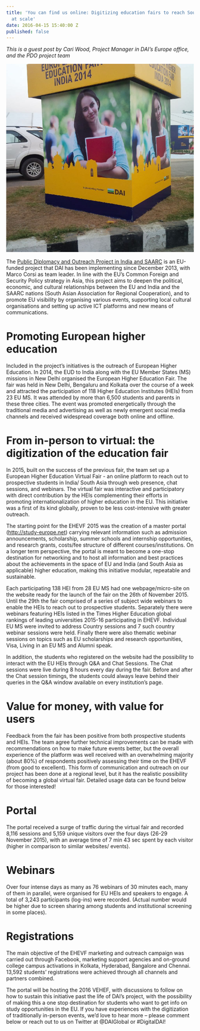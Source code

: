 ```yaml
---
title: 'You can find us online: Digitizing education fairs to reach South Asian youth
  at scale'
date: 2016-04-15 15:40:00 Z
published: false
---
```


*This is a guest post by Cari Wood, Project Manager in DAI’s Europe office, and the PDO project team*

![south asia photo 1.jpg](/uploads/south%20asia%20photo%201.jpg)

The [Public Diplomacy and Outreach Project in India and SAARC](http://dai.com/our-work/projects/south-asia%E2%80%94eu-public-diplomacy-and-outreach-india-and-south-asian-association) is an EU-funded project that DAI has been implementing since December 2013, with Marco Corsi as team leader. In line with the EU’s Common Foreign and Security Policy strategy in Asia, this project aims to deepen the political, economic, and cultural relationships between the EU and India and the SAARC nations (South Asian Association for Regional Cooperation), and to promote EU visibility by organising various events, supporting local cultural organisations and setting up active ICT platforms and new means of communications.

# Promoting European higher education

Included in the project’s initiatives is the outreach of European Higher Education. In 2014, the EUD to India along with the EU Member States (MS) missions in New Delhi organised the European Higher Education Fair. The fair was held in New Delhi, Bengaluru and Kolkata over the course of a week and attracted the participation of 118 Higher Education Institutes (HEIs) from 23 EU MS. It was attended by more than 6,500 students and parents in these three cities.  The event was promoted energetically through the traditional media and advertising as well as newly emergent social media channels and received widespread coverage both online and offline.

# From in-person to virtual: the digitization of the education fair

In 2015, built on the success of the previous fair, the team set up a European Higher Education Virtual Fair - an online platform to reach out to prospective students in India/ South Asia through web presence, chat sessions, and webinars. The virtual fair was interactive and participatory with direct contribution by the HEIs complementing their efforts in promoting internationalization of higher education in the EU. This initiative was a first of its kind globally, proven to be less cost-intensive with greater outreach.

The starting point for the EHEVF 2015 was the creation of a master portal (http://study-europe.net) carrying relevant information such as admission announcements, scholarship, summer schools and internship opportunities, and research grants, costs/fee structure of different courses/institutions. On a longer term perspective, the portal is meant to become a one-stop destination for networking and to host all information and best practices about the achievements in the space of EU and India (and South Asia as applicable) higher education, making this initiative modular, repeatable and sustainable.

Each participating 138 HEI from 28 EU MS had one webpage/micro-site on the website ready for the launch of the fair on the 26th of November 2015. Until the 29th the fair comprised of a series of subject wide webinars to enable the HEIs to reach out to prospective students. Separately there were webinars featuring HEIs listed in the Times Higher Education global rankings of leading universities 2015-16 participating in EHEVF. Individual EU MS were invited to address Country sessions and 7 such country webinar sessions were held. Finally there were also thematic webinar sessions on topics such as EU scholarships and research opportunities, Visa, Living in an EU MS and Alumni speak.

In addition, the students who registered on the website had the possibility to interact with the EU HEIs through Q&A and Chat Sessions. The Chat sessions were live during 8 hours every day during the fair. Before and after the Chat session timings, the students could always leave behind their queries in the Q&A window available on every institution’s page.

# Value for money, with value for users

Feedback from the fair has been positive from both prospective students and HEIs. The team agree further technical improvements can be made with recommendations on how to make future events better, but the overall experience of the platform was well received with an overwhelming majority (about 80%) of respondents positively assessing their time on the EHEVF (from good to excellent). This form of communication and outreach on our project has been done at a regional level, but it has the realistic possibility of becoming a global virtual fair. Detailed usage data can be found below for those interested!

# Portal

The portal received a surge of traffic during the virtual fair and recorded 8,116 sessions and 5,159 unique visitors over the four days (26-29 November 2015), with an average time of 7 min 43 sec spent by each visitor (higher in comparison to similar websites/ events).

# Webinars

Over four intense days as many as 76 webinars of 30 minutes each, many of them in parallel, were organised for EU HEIs and speakers to engage. A total of 3,243 participants (log-ins) were recorded. (Actual number would be higher due to screen sharing among students and institutional screening in some places).

# Registrations

The main objective of the EHEVF marketing and outreach campaign was carried out through Facebook, marketing support agencies and on-ground college campus activations in Kolkata, Hyderabad, Bangalore and Chennai. 13,592 students’ registrations were achieved through all channels and partners combined.

The portal will be hosting the 2016 VEHEF, with discussions to follow on how to sustain this initiative past the life of DAI’s project, with the possibility of making this a one stop destination for students who want to get info on study opportunities in the EU.   If you have experiences with the digitization of traditionally in-person events, we’d love to hear more – please comment below or reach out to us on Twitter at @DAIGlobal or #DigitalDAI!